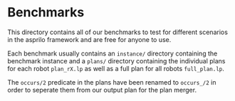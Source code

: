 # Benchmarks
This directory contains all of our benchmarks to test for different scenarios in the asprilo framework and are free for anyone to use.

Each benchmark usually contains an `instance/` directory containing the benchmark instance and a `plans/` directory containing the individual plans for each robot `plan_rX.lp` as well as a full plan for all robots `full_plan.lp`.

The `occurs/2` predicate in the plans have been renamed to `occurs_/2` in order to seperate them from our output plan for the plan merger.
